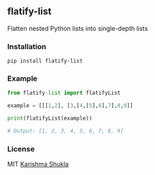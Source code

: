## flatify-list

Flatten nested Python lists into single-depth lists

### Installation

```
pip install flatify-list
```

### Example

```py
from flatify-list import flatifyList

example = [[[1,2], [3,[4,[5],6],7],8,9]]

print(flatifyList(example))

# Output: [1, 2, 3, 4, 5, 6, 7, 8, 9]
```

### License

MIT <a href="https://github.com/karishmashuklaa/">Karishma Shukla</a> 
